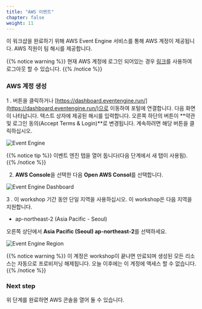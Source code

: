 ```yaml
---
title: "AWS 이벤트"
chapter: false
weight: 11
---
```


이 워크샵을 완료하기 위해 AWS Event Engine 서비스를 통해 AWS 계정이 제공됩니다. AWS 직원이 팀 해시를 제공합니다.

{{% notice warning %}}
현재 AWS 계정에 로그인 되어있는 경우 [링크](https://console.aws.amazon.com/console/logout!doLogout)를 사용하여 로그아웃 할 수 있습니다.
{{% /notice %}} 


### AWS 계정 생성

1 . 버튼을 클릭하거나 [https://dashboard.eventengine.run/](https://dashboard.eventengine.run/)으로 이동하여 포털에 연결합니다. 다음 화면이 나타납니다. 텍스트 상자에 제공된 해시를 입력합니다. 오른쪽 하단의 버튼이 **약관 및 로그인 동의(Accept Terms & Login)**로 변경됩니다. 계속하려면 해당 버튼을 클릭하십시오.

![Event Engine](/images/aws/event-engine-initial-screen.png)

{{% notice tip %}}
이벤트 엔진 탭을 열어 둡니다(다음 단계에서 새 탭이 사용됨).
{{% /notice %}}

2. **AWS Console**을 선택한 다음 **Open AWS Consol**를 선택합니다.

![Event Engine Dashboard](/images/aws/event-engine-dashboard.png)

3 . 이 workshop 기간 동안 단일 지역을 사용하십시오. 이 workshop은 다음 지역을 지원합니다.

* ap-northeast-2 (Asia Pacific - Seoul)

오른쪽 상단에서 **Asia Pacific (Seoul) ap-northeast-2**를 선택하세요.

![Event Engine Region](/images/aws/event-engine-region.png)

{{% notice warning %}}
이 계정은 workshop이 끝나면 만료되며 생성된 모든 리소스는 자동으로 프로비저닝 해제됩니다. 오늘 이후에는 이 계정에 액세스 할 수 없습니다.
{{% /notice %}}

### Next step

위 단계를 완료하면 AWS 콘솔을 열어 둘 수 있습니다.
